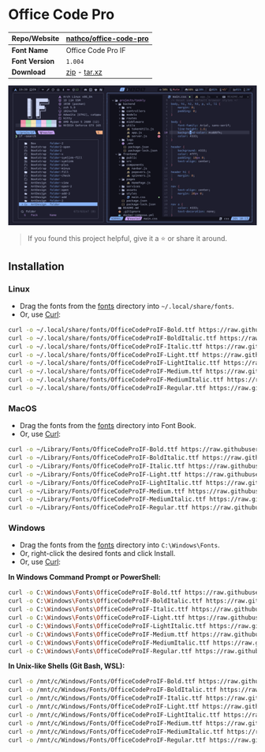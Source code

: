 <!-- SHORTCUT REFERENCE LINKS -->

[zip]: https://github.com/iconicFonts/if/releases/download/v1.1.0/Office_Code_Pro.zip
[tar]: https://github.com/iconicFonts/if/releases/download/v1.1.0/Office_Code_Pro.tar.gz
[url]: https://github.com/nathco/office-code-pro

# Office Code Pro

| Repo/Website     | [nathco/office-code-pro][url] |
| :--------------- | :---------------------------- |
| **Font Name**    | Office Code Pro IF            |
| **Font Version** | `1.004`                       |
| **Download**     | [zip][zip] - [tar.xz][tar]    |

![Font preview](preview.png)

> If you found this project helpful, give it a :star: or share it around.

## Installation

### Linux

- Drag the fonts from the [fonts](fonts) directory into `~/.local/share/fonts`.
- Or, use [Curl](https://github.com/curl/curl):

```sh
curl -o ~/.local/share/fonts/OfficeCodeProIF-Bold.ttf https://raw.githubusercontent.com/iconicFonts/if/main/fonts/patched/Office_Code_Pro/fonts/OfficeCodeProIF-Bold.ttf
curl -o ~/.local/share/fonts/OfficeCodeProIF-BoldItalic.ttf https://raw.githubusercontent.com/iconicFonts/if/main/fonts/patched/Office_Code_Pro/fonts/OfficeCodeProIF-BoldItalic.ttf
curl -o ~/.local/share/fonts/OfficeCodeProIF-Italic.ttf https://raw.githubusercontent.com/iconicFonts/if/main/fonts/patched/Office_Code_Pro/fonts/OfficeCodeProIF-Italic.ttf
curl -o ~/.local/share/fonts/OfficeCodeProIF-Light.ttf https://raw.githubusercontent.com/iconicFonts/if/main/fonts/patched/Office_Code_Pro/fonts/OfficeCodeProIF-Light.ttf
curl -o ~/.local/share/fonts/OfficeCodeProIF-LightItalic.ttf https://raw.githubusercontent.com/iconicFonts/if/main/fonts/patched/Office_Code_Pro/fonts/OfficeCodeProIF-LightItalic.ttf
curl -o ~/.local/share/fonts/OfficeCodeProIF-Medium.ttf https://raw.githubusercontent.com/iconicFonts/if/main/fonts/patched/Office_Code_Pro/fonts/OfficeCodeProIF-Medium.ttf
curl -o ~/.local/share/fonts/OfficeCodeProIF-MediumItalic.ttf https://raw.githubusercontent.com/iconicFonts/if/main/fonts/patched/Office_Code_Pro/fonts/OfficeCodeProIF-MediumItalic.ttf
curl -o ~/.local/share/fonts/OfficeCodeProIF-Regular.ttf https://raw.githubusercontent.com/iconicFonts/if/main/fonts/patched/Office_Code_Pro/fonts/OfficeCodeProIF-Regular.ttf
```

### MacOS

- Drag the fonts from the [fonts](fonts) directory into Font Book.
- Or, use [Curl](https://github.com/curl/curl):

```sh
curl -o ~/Library/Fonts/OfficeCodeProIF-Bold.ttf https://raw.githubusercontent.com/iconicFonts/if/main/fonts/patched/Office_Code_Pro/fonts/OfficeCodeProIF-Bold.ttf
curl -o ~/Library/Fonts/OfficeCodeProIF-BoldItalic.ttf https://raw.githubusercontent.com/iconicFonts/if/main/fonts/patched/Office_Code_Pro/fonts/OfficeCodeProIF-BoldItalic.ttf
curl -o ~/Library/Fonts/OfficeCodeProIF-Italic.ttf https://raw.githubusercontent.com/iconicFonts/if/main/fonts/patched/Office_Code_Pro/fonts/OfficeCodeProIF-Italic.ttf
curl -o ~/Library/Fonts/OfficeCodeProIF-Light.ttf https://raw.githubusercontent.com/iconicFonts/if/main/fonts/patched/Office_Code_Pro/fonts/OfficeCodeProIF-Light.ttf
curl -o ~/Library/Fonts/OfficeCodeProIF-LightItalic.ttf https://raw.githubusercontent.com/iconicFonts/if/main/fonts/patched/Office_Code_Pro/fonts/OfficeCodeProIF-LightItalic.ttf
curl -o ~/Library/Fonts/OfficeCodeProIF-Medium.ttf https://raw.githubusercontent.com/iconicFonts/if/main/fonts/patched/Office_Code_Pro/fonts/OfficeCodeProIF-Medium.ttf
curl -o ~/Library/Fonts/OfficeCodeProIF-MediumItalic.ttf https://raw.githubusercontent.com/iconicFonts/if/main/fonts/patched/Office_Code_Pro/fonts/OfficeCodeProIF-MediumItalic.ttf
curl -o ~/Library/Fonts/OfficeCodeProIF-Regular.ttf https://raw.githubusercontent.com/iconicFonts/if/main/fonts/patched/Office_Code_Pro/fonts/OfficeCodeProIF-Regular.ttf
```

### Windows

- Drag the fonts from the [fonts](fonts) directory into `C:\Windows\Fonts`.
- Or, right-click the desired fonts and click Install.
- Or, use [Curl](https://github.com/curl/curl):

**In Windows Command Prompt or PowerShell:**

```sh
curl -o C:\Windows\Fonts\OfficeCodeProIF-Bold.ttf https://raw.githubusercontent.com/iconicFonts/if/main/fonts/patched/Office_Code_Pro/fonts/OfficeCodeProIF-Bold.ttf
curl -o C:\Windows\Fonts\OfficeCodeProIF-BoldItalic.ttf https://raw.githubusercontent.com/iconicFonts/if/main/fonts/patched/Office_Code_Pro/fonts/OfficeCodeProIF-BoldItalic.ttf
curl -o C:\Windows\Fonts\OfficeCodeProIF-Italic.ttf https://raw.githubusercontent.com/iconicFonts/if/main/fonts/patched/Office_Code_Pro/fonts/OfficeCodeProIF-Italic.ttf
curl -o C:\Windows\Fonts\OfficeCodeProIF-Light.ttf https://raw.githubusercontent.com/iconicFonts/if/main/fonts/patched/Office_Code_Pro/fonts/OfficeCodeProIF-Light.ttf
curl -o C:\Windows\Fonts\OfficeCodeProIF-LightItalic.ttf https://raw.githubusercontent.com/iconicFonts/if/main/fonts/patched/Office_Code_Pro/fonts/OfficeCodeProIF-LightItalic.ttf
curl -o C:\Windows\Fonts\OfficeCodeProIF-Medium.ttf https://raw.githubusercontent.com/iconicFonts/if/main/fonts/patched/Office_Code_Pro/fonts/OfficeCodeProIF-Medium.ttf
curl -o C:\Windows\Fonts\OfficeCodeProIF-MediumItalic.ttf https://raw.githubusercontent.com/iconicFonts/if/main/fonts/patched/Office_Code_Pro/fonts/OfficeCodeProIF-MediumItalic.ttf
curl -o C:\Windows\Fonts\OfficeCodeProIF-Regular.ttf https://raw.githubusercontent.com/iconicFonts/if/main/fonts/patched/Office_Code_Pro/fonts/OfficeCodeProIF-Regular.ttf
```

**In Unix-like Shells (Git Bash, WSL):**

```sh
curl -o /mnt/c/Windows/Fonts/OfficeCodeProIF-Bold.ttf https://raw.githubusercontent.com/iconicFonts/if/main/fonts/patched/Office_Code_Pro/fonts/OfficeCodeProIF-Bold.ttf
curl -o /mnt/c/Windows/Fonts/OfficeCodeProIF-BoldItalic.ttf https://raw.githubusercontent.com/iconicFonts/if/main/fonts/patched/Office_Code_Pro/fonts/OfficeCodeProIF-BoldItalic.ttf
curl -o /mnt/c/Windows/Fonts/OfficeCodeProIF-Italic.ttf https://raw.githubusercontent.com/iconicFonts/if/main/fonts/patched/Office_Code_Pro/fonts/OfficeCodeProIF-Italic.ttf
curl -o /mnt/c/Windows/Fonts/OfficeCodeProIF-Light.ttf https://raw.githubusercontent.com/iconicFonts/if/main/fonts/patched/Office_Code_Pro/fonts/OfficeCodeProIF-Light.ttf
curl -o /mnt/c/Windows/Fonts/OfficeCodeProIF-LightItalic.ttf https://raw.githubusercontent.com/iconicFonts/if/main/fonts/patched/Office_Code_Pro/fonts/OfficeCodeProIF-LightItalic.ttf
curl -o /mnt/c/Windows/Fonts/OfficeCodeProIF-Medium.ttf https://raw.githubusercontent.com/iconicFonts/if/main/fonts/patched/Office_Code_Pro/fonts/OfficeCodeProIF-Medium.ttf
curl -o /mnt/c/Windows/Fonts/OfficeCodeProIF-MediumItalic.ttf https://raw.githubusercontent.com/iconicFonts/if/main/fonts/patched/Office_Code_Pro/fonts/OfficeCodeProIF-MediumItalic.ttf
curl -o /mnt/c/Windows/Fonts/OfficeCodeProIF-Regular.ttf https://raw.githubusercontent.com/iconicFonts/if/main/fonts/patched/Office_Code_Pro/fonts/OfficeCodeProIF-Regular.ttf
```
